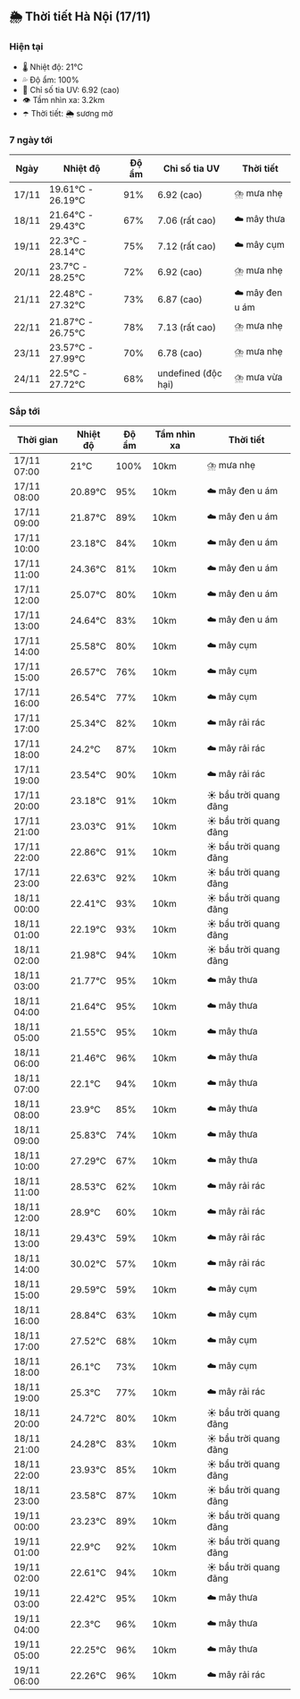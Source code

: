 ## 🌦️ Thời tiết Hà Nội (17/11)

### Hiện tại

- 🌡️ Nhiệt độ: 21℃
- 💦 Độ ẩm: 100%
- 🌟 Chỉ số tia UV: 6.92 (cao)
- 👁️ Tầm nhìn xa: 3.2km
- ☂️ Thời tiết: 🌦️ sương mờ

### 7 ngày tới

| Ngày | Nhiệt độ | Độ ẩm | Chỉ số tia UV | Thời tiết |
| --- | --- | --- | --- | --- |
| 17/11 | 19.61℃ - 26.19℃ | 91% | 6.92 (cao) | ⛈️ mưa nhẹ |
| 18/11 | 21.64℃ - 29.43℃ | 67% | 7.06 (rất cao) | ☁️ mây thưa |
| 19/11 | 22.3℃ - 28.14℃ | 75% | 7.12 (rất cao) | ☁️ mây cụm |
| 20/11 | 23.7℃ - 28.25℃ | 72% | 6.92 (cao) | ⛈️ mưa nhẹ |
| 21/11 | 22.48℃ - 27.32℃ | 73% | 6.87 (cao) | ☁️ mây đen u ám |
| 22/11 | 21.87℃ - 26.75℃ | 78% | 7.13 (rất cao) | ⛈️ mưa nhẹ |
| 23/11 | 23.57℃ - 27.99℃ | 70% | 6.78 (cao) | ⛈️ mưa nhẹ |
| 24/11 | 22.5℃ - 27.72℃ | 68% | undefined (độc hại) | ⛈️ mưa vừa |

### Sắp tới

| Thời gian | Nhiệt độ | Độ ẩm | Tầm nhìn xa | Thời tiết |
| --- | --- | --- | --- | --- |
| 17/11 07:00 | 21℃ | 100% | 10km | ⛈️ mưa nhẹ |
| 17/11 08:00 | 20.89℃ | 95% | 10km | ☁️ mây đen u ám |
| 17/11 09:00 | 21.87℃ | 89% | 10km | ☁️ mây đen u ám |
| 17/11 10:00 | 23.18℃ | 84% | 10km | ☁️ mây đen u ám |
| 17/11 11:00 | 24.36℃ | 81% | 10km | ☁️ mây đen u ám |
| 17/11 12:00 | 25.07℃ | 80% | 10km | ☁️ mây đen u ám |
| 17/11 13:00 | 24.64℃ | 83% | 10km | ☁️ mây đen u ám |
| 17/11 14:00 | 25.58℃ | 80% | 10km | ☁️ mây cụm |
| 17/11 15:00 | 26.57℃ | 76% | 10km | ☁️ mây cụm |
| 17/11 16:00 | 26.54℃ | 77% | 10km | ☁️ mây cụm |
| 17/11 17:00 | 25.34℃ | 82% | 10km | ☁️ mây rải rác |
| 17/11 18:00 | 24.2℃ | 87% | 10km | ☁️ mây rải rác |
| 17/11 19:00 | 23.54℃ | 90% | 10km | ☁️ mây rải rác |
| 17/11 20:00 | 23.18℃ | 91% | 10km | ☀️ bầu trời quang đãng |
| 17/11 21:00 | 23.03℃ | 91% | 10km | ☀️ bầu trời quang đãng |
| 17/11 22:00 | 22.86℃ | 91% | 10km | ☀️ bầu trời quang đãng |
| 17/11 23:00 | 22.63℃ | 92% | 10km | ☀️ bầu trời quang đãng |
| 18/11 00:00 | 22.41℃ | 93% | 10km | ☀️ bầu trời quang đãng |
| 18/11 01:00 | 22.19℃ | 93% | 10km | ☀️ bầu trời quang đãng |
| 18/11 02:00 | 21.98℃ | 94% | 10km | ☀️ bầu trời quang đãng |
| 18/11 03:00 | 21.77℃ | 95% | 10km | ☁️ mây thưa |
| 18/11 04:00 | 21.64℃ | 95% | 10km | ☁️ mây thưa |
| 18/11 05:00 | 21.55℃ | 95% | 10km | ☁️ mây thưa |
| 18/11 06:00 | 21.46℃ | 96% | 10km | ☁️ mây thưa |
| 18/11 07:00 | 22.1℃ | 94% | 10km | ☁️ mây thưa |
| 18/11 08:00 | 23.9℃ | 85% | 10km | ☁️ mây thưa |
| 18/11 09:00 | 25.83℃ | 74% | 10km | ☁️ mây thưa |
| 18/11 10:00 | 27.29℃ | 67% | 10km | ☁️ mây thưa |
| 18/11 11:00 | 28.53℃ | 62% | 10km | ☁️ mây rải rác |
| 18/11 12:00 | 28.9℃ | 60% | 10km | ☁️ mây rải rác |
| 18/11 13:00 | 29.43℃ | 59% | 10km | ☁️ mây rải rác |
| 18/11 14:00 | 30.02℃ | 57% | 10km | ☁️ mây rải rác |
| 18/11 15:00 | 29.59℃ | 59% | 10km | ☁️ mây cụm |
| 18/11 16:00 | 28.84℃ | 63% | 10km | ☁️ mây cụm |
| 18/11 17:00 | 27.52℃ | 68% | 10km | ☁️ mây cụm |
| 18/11 18:00 | 26.1℃ | 73% | 10km | ☁️ mây cụm |
| 18/11 19:00 | 25.3℃ | 77% | 10km | ☁️ mây rải rác |
| 18/11 20:00 | 24.72℃ | 80% | 10km | ☀️ bầu trời quang đãng |
| 18/11 21:00 | 24.28℃ | 83% | 10km | ☀️ bầu trời quang đãng |
| 18/11 22:00 | 23.93℃ | 85% | 10km | ☀️ bầu trời quang đãng |
| 18/11 23:00 | 23.58℃ | 87% | 10km | ☀️ bầu trời quang đãng |
| 19/11 00:00 | 23.23℃ | 89% | 10km | ☀️ bầu trời quang đãng |
| 19/11 01:00 | 22.9℃ | 92% | 10km | ☀️ bầu trời quang đãng |
| 19/11 02:00 | 22.61℃ | 94% | 10km | ☀️ bầu trời quang đãng |
| 19/11 03:00 | 22.42℃ | 95% | 10km | ☁️ mây thưa |
| 19/11 04:00 | 22.3℃ | 96% | 10km | ☁️ mây thưa |
| 19/11 05:00 | 22.25℃ | 96% | 10km | ☁️ mây thưa |
| 19/11 06:00 | 22.26℃ | 96% | 10km | ☁️ mây rải rác |
